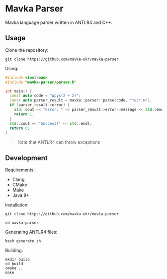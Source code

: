 # Mavka Parser

Mavka language parser written in ANTLR4 and C++.

## Usage

Clone the repository:

```shell
git clone https://github.com/mavka-ukr/mavka-parser
```

Using:

```c++
#include <iostream>
#include "mavka-parser/parser.h"

int main() {
  const auto code = "друк(2 + 2)";
  const auto parser_result = mavka::parser::parse(code, "тест.м");
  if (parser_result->error) {
    std::cout << "Error: " << parser_result->error->message << std::endl;
    return 1;
  }
  std::cout << "Success!" << std::endl;
  return 0;
}
```

> Note that ANTLR4 can throw exceptions

## Development

Requirements:

- Clang
- CMake
- Make
- Java 8+

Installation:

```shell
git clone https://github.com/mavka-ukr/mavka-parser

cd mavka-parser
```

Generating ANTLR4 files:

```shell
bash generate.sh
```

Building:

```shell
mkdir build
cd build
cmake ..
make
```
